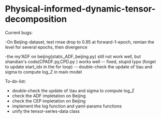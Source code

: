 # Physical-informed-dynamic-tensor-decomposition


Current bugs:

-On Beijing-dataset, test rmse drop to 0.95 at forward-1-epoch, remian the level for several epochs, then divergence 

-the my'ADF on beijing(static_ADF_beijing.py) still not work well, but shandian's code(CPADF.py,CPD.py ) works well 
    -- fixed, stupid typo (forget to update start_idx in the for loop) -- double-check the update of \tau and sigma to compute log_Z in main model


To-do-list:
- double-check the update of \tau and sigma to compute log_Z 
- check the ADF impletation on Beijing
- check the CEP impletation on Beijing
- implement the log function and yaml-params functions
- unify the tensor-series-data class